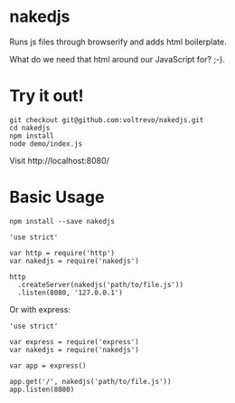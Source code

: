 # nakedjs
Runs js files through browserify and adds html boilerplate.

What do we need that html around our JavaScript for? ;-).

# Try it out!
```
git checkout git@github.com:voltrevo/nakedjs.git
cd nakedjs
npm install
node demo/index.js
```

Visit http://localhost:8080/

# Basic Usage
`npm install --save nakedjs`

```
'use strict'

var http = require('http')
var nakedjs = require('nakedjs')

http
  .createServer(nakedjs('path/to/file.js'))
  .listen(8080, '127.0.0.1')
```

Or with express:

```
'use strict'

var express = require('express')
var nakedjs = require('nakedjs')

var app = express()

app.get('/', nakedjs('path/to/file.js'))
app.listen(8080)
```
